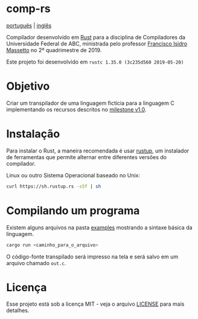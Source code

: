 # comp-rs

[português](README.pt-BR.md) | [inglês](README.md)

Compilador desenvolvido em [Rust](https://www.rust-lang.org) para a disciplina de Compiladores da Universidade Federal de ABC, ministrada pelo professor [Francisco Isidro Massetto](http://professor.ufabc.edu.br/~francisco.massetto/) no 2º quadrimestre de 2019.

Este projeto foi desenvolvido em `rustc 1.35.0 (3c235d560 2019-05-20)`

# Objetivo

Criar um transpilador de uma linguagem fictícia para a linguagem C implementando os recursos descritos no [milestone v1.0](https://github.com/gmurayama/comp-rs/milestone/1).

# Instalação

Para instalar o Rust, a maneira recomendada é usar [rustup](https://www.rust-lang.org/tools/install), um instalador de ferramentas que permite alternar entre diferentes versões do compilador.

Linux ou outro Sistema Operacional baseado no Unix:

```bash
curl https://sh.rustup.rs -sSf | sh
```

# Compilando um programa

Existem alguns arquivos na pasta [examples](examples) mostrando a sintaxe básica da linguagem.

```rust
cargo run <caminho_para_o_arquivo>
```

O código-fonte transpilado será impresso na tela e será salvo em um arquivo chamado `out.c`.

# Licença

Esse projeto está sob a licença MIT - veja o arquivo [LICENSE](LICENSE) para mais detalhes.